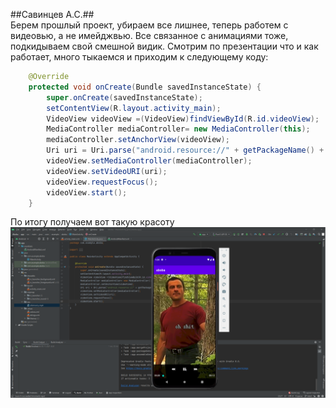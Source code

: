 ##Савинцев А.С.##  
Берем прошлый проект, убираем все лишнее, теперь работем с видеовью, а не имейджвью. Все связанное с анимациями тоже, подкидываем свой смешной видик.
Смотрим по презентации что и как работает, много тыкаемся и приходим к следующему коду:
```Java
    @Override
    protected void onCreate(Bundle savedInstanceState) {
        super.onCreate(savedInstanceState);
        setContentView(R.layout.activity_main);
        VideoView videoView =(VideoView)findViewById(R.id.videoView);
        MediaController mediaController= new MediaController(this);
        mediaController.setAnchorView(videoView);
        Uri uri = Uri.parse("android.resource://" + getPackageName() + "/" + R.raw.ohimsorry);
        videoView.setMediaController(mediaController);
        videoView.setVideoURI(uri);
        videoView.requestFocus();
        videoView.start();
    }
```  
По итогу получаем вот такую красоту
![image info](./studio64_sVMMoEwW59.png)  
